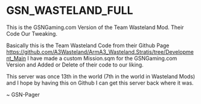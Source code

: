GSN_WASTELAND_FULL
==================

This is the GSNGaming.com Version of the Team Wasteland Mod. Their Code Our Tweaking.

Basically this is the Team Wasteland Code from their Github Page https://github.com/A3Wasteland/ArmA3_Wasteland.Stratis/tree/Development_Main
I have made a custom Mission.sqm for the GSNGaming.com Version and Added or Delete of their code to our liking.

This server was once 13th in the world (7th in the world in Wasteland Mods) and I hope by having this on Github I can
get this server back where it was.

~ GSN-Pager
